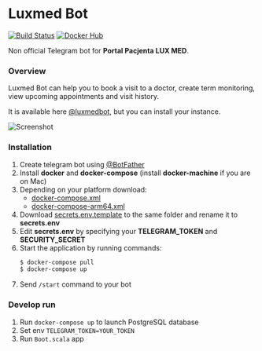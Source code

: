 # Luxmed Bot

[![Build Status](https://cloud.drone.io/api/badges/dyrkin/luxmed-bot/status.svg?branch=master)](https://cloud.drone.io/dyrkin/luxmed-bot)
[![Docker Hub](https://img.shields.io/badge/image-latest-blue.svg?logo=docker&style=flat)](https://hub.docker.com/r/eugenezadyra/luxmed-bot/tags/)

Non official Telegram bot for **Portal Pacjenta LUX MED**.

### Overview 
Luxmed Bot can help you to book a visit to a doctor, create term monitoring, view upcoming appointments and visit history.

It is available here [@luxmedbot](https://telegram.me/luxmedbot), but you can install your instance.

![Screenshot](screenshot.png)

### Installation

1. Create telegram bot using [@BotFather](https://telegram.me/botfather)
2. Install **docker** and **docker-compose** (install **docker-machine** if you are on Mac)
3. Depending on your platform download:
    - [docker-compose.xml](https://raw.githubusercontent.com/dyrkin/luxmed-booking-service/master/docker/docker-compose.yml) 
    - [docker-compose-arm64.xml](https://raw.githubusercontent.com/dyrkin/luxmed-booking-service/master/docker/docker-compose-arm64.yml)
4. Download [secrets.env.template](https://raw.githubusercontent.com/dyrkin/luxmed-booking-service/master/docker/secrets.env.template) 
to the same folder and rename it to **secrets.env**
5. Edit **secrets.env** by specifying your **TELEGRAM_TOKEN** and **SECURITY_SECRET**
6. Start the application by running commands:
    ```bash
    $ docker-compose pull
    $ docker-compose up
    ```
11. Send `/start` command to your bot

### Develop run

1. Run `docker-compose up` to launch PostgreSQL database
2. Set env `TELEGRAM_TOKEN=YOUR_TOKEN`
3. Run `Boot.scala` app



